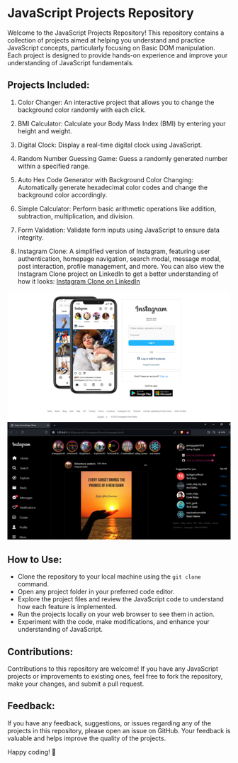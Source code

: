 # JavaScript Projects Repository

Welcome to the JavaScript Projects Repository! This repository contains a collection of projects aimed at helping you understand and practice JavaScript concepts, particularly focusing on Basic DOM manipulation. Each project is designed to provide hands-on experience and improve your understanding of JavaScript fundamentals.

## Projects Included:

1. Color Changer: An interactive project that allows you to change the background color randomly with each click.

2. BMI Calculator: Calculate your Body Mass Index (BMI) by entering your height and weight.

3. Digital Clock: Display a real-time digital clock using JavaScript.

4. Random Number Guessing Game: Guess a randomly generated number within a specified range.

5. Auto Hex Code Generator with Background Color Changing: Automatically generate hexadecimal color codes and change the background color accordingly.

6. Simple Calculator: Perform basic arithmetic operations like addition, subtraction, multiplication, and division.

7. Form Validation: Validate form inputs using JavaScript to ensure data integrity.

8. Instagram Clone: A simplified version of Instagram, featuring user authentication, homepage navigation, search modal, message modal, post interaction, profile management, and more. You can also view the Instagram Clone project on LinkedIn to get a better understanding of how it looks: [Instagram Clone on LinkedIn](https://www.linkedin.com/posts/jyoti-kumari-gupta-88bb9829a_webdevelopment-frontenddevelopment-javascript-activity-7161226081771958273-CPmT?utm_source=share&utm_medium=member_desktop)

![instagram clone loginScreen](./projects/9_InstagramClone/assets/images/projectScreenshots/instalogin.png)
![instagram clone homeScreen](./projects/9_InstagramClone/assets/images/projectScreenshots/instahome.png)

## How to Use: 

- Clone the repository to your local machine using the `git clone` command.
- Open any project folder in your preferred code editor.
- Explore the project files and review the JavaScript code to understand how each feature is implemented.
- Run the projects locally on your web browser to see them in action.
- Experiment with the code, make modifications, and enhance your understanding of JavaScript.

## Contributions:

Contributions to this repository are welcome! If you have any JavaScript projects or improvements to existing ones, feel free to fork the repository, make your changes, and submit a pull request.

## Feedback:

If you have any feedback, suggestions, or issues regarding any of the projects in this repository, please open an issue on GitHub. Your feedback is valuable and helps improve the quality of the projects.

Happy coding! 🚀